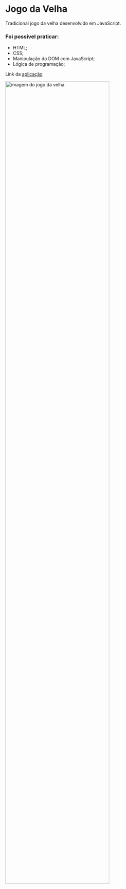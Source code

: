 # Jogo da Velha

Tradicional jogo da velha desenvolvido em JavaScript.

### Foi possível praticar:

- HTML;
- CSS;
- Manipulação do DOM com JavaScript;
- Lógica de programação;

Link da [aplicação](https://douglas-marcal.github.io/tic-tac-toe-javascript/)

<a href="https://douglas-marcal.github.io/Projeto-TrybeTunes/" target="_blank">
  <img src="https://i.imgur.com/zl8M1a8.png" alt="imagem do jogo da velha" width="80%" />
</a>
